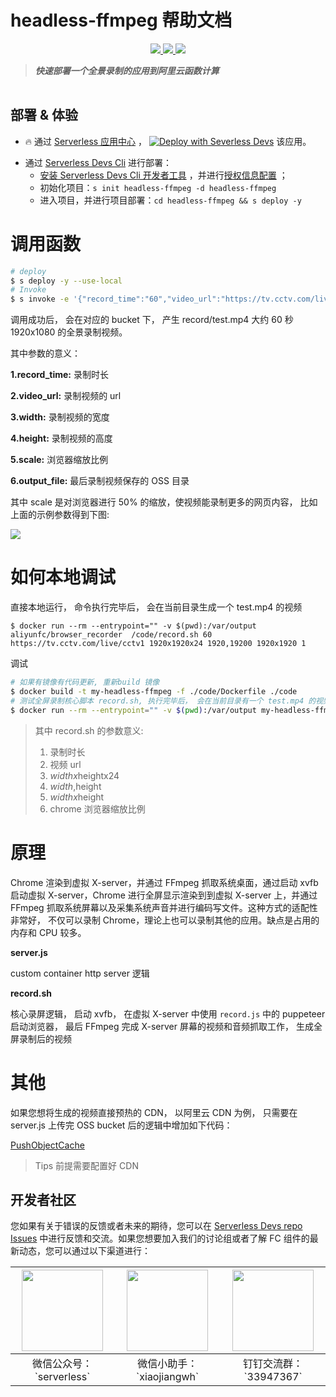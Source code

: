 # headless-ffmpeg 帮助文档

<p align="center" class="flex justify-center">
    <a href="https://www.serverless-devs.com" class="ml-1">
    <img src="http://editor.devsapp.cn/icon?package=headless-ffmpeg&type=packageType">
  </a>
  <a href="http://www.devsapp.cn/details.html?name=headless-ffmpeg" class="ml-1">
    <img src="http://editor.devsapp.cn/icon?package=headless-ffmpeg&type=packageVersion">
  </a>
  <a href="http://www.devsapp.cn/details.html?name=headless-ffmpeg" class="ml-1">
    <img src="http://editor.devsapp.cn/icon?package=headless-ffmpeg&type=packageDownload">
  </a>
</p>

<description>

> ***快速部署一个全景录制的应用到阿里云函数计算***

</description>

<table>

</table>

<codepre id="codepre">

</codepre>

<deploy>

## 部署 & 体验

<appcenter>

- :fire: 通过 [Serverless 应用中心](https://fcnext.console.aliyun.com/applications/create?template=headless-ffmpeg) ，
[![Deploy with Severless Devs](https://img.alicdn.com/imgextra/i1/O1CN01w5RFbX1v45s8TIXPz_!!6000000006118-55-tps-95-28.svg)](https://fcnext.console.aliyun.com/applications/create?template=headless-ffmpeg)  该应用。 

</appcenter>

- 通过 [Serverless Devs Cli](https://www.serverless-devs.com/serverless-devs/install) 进行部署：
    - [安装 Serverless Devs Cli 开发者工具](https://www.serverless-devs.com/serverless-devs/install) ，并进行[授权信息配置](https://www.serverless-devs.com/fc/config) ；
    - 初始化项目：`s init headless-ffmpeg -d headless-ffmpeg`   
    - 进入项目，并进行项目部署：`cd headless-ffmpeg && s deploy -y`

</deploy>

<appdetail id="flushContent">

# 调用函数

``` bash
# deploy
$ s deploy -y --use-local
# Invoke
$ s invoke -e '{"record_time":"60","video_url":"https://tv.cctv.com/live/cctv1/","output_file":"record2/test.mp4", "width":"1920", "height":"1080", "scale": 0.5}'
```

调用成功后， 会在对应的 bucket 下， 产生 record/test.mp4 大约 60 秒 1920x1080 的全景录制视频。

其中参数的意义：

**1.record_time:** 录制时长

**2.video_url:** 录制视频的 url

**3.width:** 录制视频的宽度

**4.height:** 录制视频的高度

**5.scale:** 浏览器缩放比例

**6.output_file:** 最后录制视频保存的 OSS 目录

其中 scale 是对浏览器进行 50% 的缩放，使视频能录制更多的网页内容， 比如上面的示例参数得到下图:

![](https://img.alicdn.com/imgextra/i3/O1CN01ErrdyI1b5ewm1A1Il_!!6000000003414-2-tps-2878-1638.png)

# 如何本地调试

直接本地运行， 命令执行完毕后， 会在当前目录生成一个 test.mp4 的视频

```
$ docker run --rm --entrypoint="" -v $(pwd):/var/output aliyunfc/browser_recorder  /code/record.sh 60 https://tv.cctv.com/live/cctv1 1920x1920x24 1920,19200 1920x1920 1
```

调试

```bash
# 如果有镜像有代码更新, 重新build 镜像
$ docker build -t my-headless-ffmpeg -f ./code/Dockerfile ./code
# 测试全屏录制核心脚本 record.sh, 执行完毕后， 会在当前目录有一个 test.mp4 的视频
$ docker run --rm --entrypoint="" -v $(pwd):/var/output my-headless-ffmpeg  /code/record.sh 60 https://tv.cctv.com/live/cctv1 1920x1920x24 1920,19200 1920x1920 1
```

> 其中 record.sh 的参数意义:
> 1. 录制时长
> 2. 视频 url
> 3. $widthx$heightx24
> 4. $width,$height
> 5. $widthx$height
> 6. chrome 浏览器缩放比例

# 原理

Chrome 渲染到虚拟 X-server，并通过 FFmpeg 抓取系统桌⾯，通过启动 xvfb 启动虚拟 X-server，Chrome 进⾏全屏显示渲染到到虚拟 X-server 上，并通过 FFmpeg 抓取系统屏幕以及采集系统声⾳并进⾏编码写⽂件。这种⽅式的适配性⾮常好， 不仅可以录制 Chrome，理论上也可以录制其他的应⽤。缺点是占⽤的内存和 CPU 较多。

**server.js**

custom container http server 逻辑

**record.sh**

核心录屏逻辑， 启动 xvfb， 在虚拟 X-server 中使用 `record.js` 中的 puppeteer 启动浏览器， 最后 FFmpeg 完成 X-server 屏幕的视频和音频抓取工作， 生成全屏录制后的视频

# 其他
如果您想将生成的视频直接预热的 CDN， 以阿里云 CDN 为例， 只需要在 server.js 上传完 OSS bucket 后的逻辑中增加如下代码：

[PushObjectCache](https://next.api.aliyun.com/api/Cdn/2018-05-10/PushObjectCache?lang=NODEJS&sdkStyle=old&params={})

> Tips 前提需要配置好 CDN


</appdetail>

<devgroup>

## 开发者社区

您如果有关于错误的反馈或者未来的期待，您可以在 [Serverless Devs repo Issues](https://github.com/serverless-devs/serverless-devs/issues) 中进行反馈和交流。如果您想要加入我们的讨论组或者了解 FC 组件的最新动态，您可以通过以下渠道进行：

<p align="center">

| <img src="https://serverless-article-picture.oss-cn-hangzhou.aliyuncs.com/1635407298906_20211028074819117230.png" width="130px" > | <img src="https://serverless-article-picture.oss-cn-hangzhou.aliyuncs.com/1635407044136_20211028074404326599.png" width="130px" > | <img src="https://serverless-article-picture.oss-cn-hangzhou.aliyuncs.com/1635407252200_20211028074732517533.png" width="130px" > |
|--- | --- | --- |
| <center>微信公众号：\`serverless\`</center> | <center>微信小助手：\`xiaojiangwh\`</center> | <center>钉钉交流群：\`33947367\`</center> | 

</p>

</devgroup>